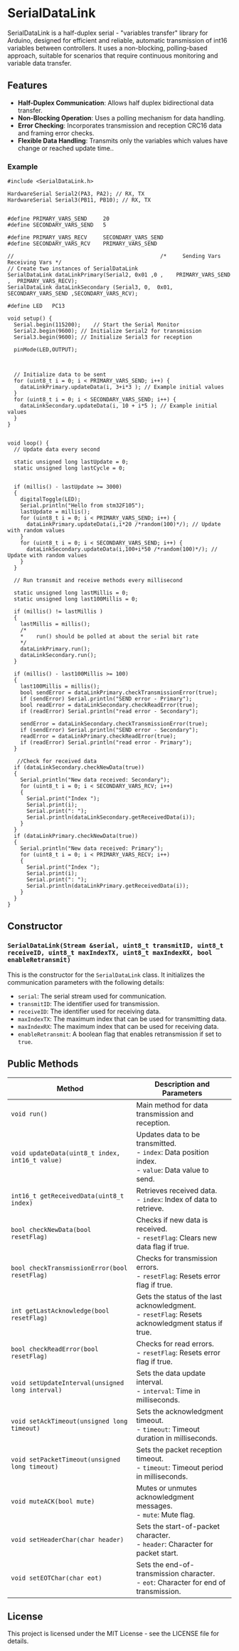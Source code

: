 # SerialDataLink

SerialDataLink is a half-duplex serial - "variables transfer" library for Arduino, designed for efficient and reliable, automatic transmission of int16 variables between controllers. It uses a non-blocking, polling-based approach, suitable for scenarios that require continuous monitoring and variable data transfer.

## Features

- **Half-Duplex Communication**: Allows half duplex bidirectional data transfer.
- **Non-Blocking Operation**: Uses a polling mechanism for data handling.
- **Error Checking**: Incorporates transmission and reception CRC16 data and framing error checks.
- **Flexible Data Handling**: Transmits only the variables which values have change or reached update time..

### Example

```
#include <SerialDataLink.h>

HardwareSerial Serial2(PA3, PA2); // RX, TX
HardwareSerial Serial3(PB11, PB10); // RX, TX


#define PRIMARY_VARS_SEND     20
#define SECONDARY_VARS_SEND   5

#define PRIMARY_VARS_RECV     SECONDARY_VARS_SEND
#define SECONDARY_VARS_RCV    PRIMARY_VARS_SEND

//                                              /*     Sending Vars       Receiving Vars */
// Create two instances of SerialDataLink
SerialDataLink dataLinkPrimary(Serial2, 0x01 ,0 ,    PRIMARY_VARS_SEND ,  PRIMARY_VARS_RECV);
SerialDataLink dataLinkSecondary (Serial3, 0,  0x01, SECONDARY_VARS_SEND ,SECONDARY_VARS_RCV);

#define LED   PC13

void setup() {
  Serial.begin(115200);    // Start the Serial Monitor
  Serial2.begin(9600); // Initialize Serial2 for transmission
  Serial3.begin(9600); // Initialize Serial3 for reception

  pinMode(LED,OUTPUT);



  // Initialize data to be sent
  for (uint8_t i = 0; i < PRIMARY_VARS_SEND; i++) {
    dataLinkPrimary.updateData(i, 3+i*3 ); // Example initial values
  }
  for (uint8_t i = 0; i < SECONDARY_VARS_SEND; i++) {
    dataLinkSecondary.updateData(i, 10 + i*5 ); // Example initial values
  }
}


void loop() {
  // Update data every second
  
  static unsigned long lastUpdate = 0;
  static unsigned long lastCycle = 0;

  
  if (millis() - lastUpdate >= 3000) 
  {
    digitalToggle(LED);
    Serial.println("Hello from stm32F105");
    lastUpdate = millis();
    for (uint8_t i = 0; i < PRIMARY_VARS_SEND; i++) {
      dataLinkPrimary.updateData(i,i*20 /*random(100)*/); // Update with random values
    }
    for (uint8_t i = 0; i < SECONDARY_VARS_SEND; i++) {
      dataLinkSecondary.updateData(i,100+i*50 /*random(100)*/); // Update with random values
    }
  }

  // Run transmit and receive methods every millisecond
  
  static unsigned long lastMillis = 0;
  static unsigned long last100Millis = 0;
  
  if (millis() != lastMillis ) 
  {
    lastMillis = millis();
    /*
    *    run() should be polled at about the serial bit rate 
    */
    dataLinkPrimary.run();
    dataLinkSecondary.run();
  }  

  if (millis() - last100Millis >= 100) 
  {
    last100Millis = millis();
    bool sendError = dataLinkPrimary.checkTransmissionError(true);
    if (sendError) Serial.println("SEND error - Primary");
    bool readError = dataLinkSecondary.checkReadError(true);
    if (readError) Serial.println("read error - Secondary");

    sendError = dataLinkSecondary.checkTransmissionError(true);
    if (sendError) Serial.println("SEND error - Secondary");
    readError = dataLinkPrimary.checkReadError(true);
    if (readError) Serial.println("read error - Primary");
  }

   //Check for received data
  if (dataLinkSecondary.checkNewData(true)) 
  {
    Serial.println("New data received: Secondary");
    for (uint8_t i = 0; i < SECONDARY_VARS_RCV; i++) 
    {
      Serial.print("Index ");
      Serial.print(i);
      Serial.print(": ");
      Serial.println(dataLinkSecondary.getReceivedData(i));
    }
  }
  if (dataLinkPrimary.checkNewData(true)) 
  {
    Serial.println("New data received: Primary");
    for (uint8_t i = 0; i < PRIMARY_VARS_RECV; i++) 
    {
      Serial.print("Index ");
      Serial.print(i);
      Serial.print(": ");
      Serial.println(dataLinkPrimary.getReceivedData(i));
    }
  }
}
```
## Constructor

### `SerialDataLink(Stream &serial, uint8_t transmitID, uint8_t receiveID, uint8_t maxIndexTX, uint8_t maxIndexRX, bool enableRetransmit)`

This is the constructor for the `SerialDataLink` class. It initializes the communication parameters with the following details:

- `serial`: The serial stream used for communication.
- `transmitID`: The identifier used for transmission.
- `receiveID`: The identifier used for receiving data.
- `maxIndexTX`: The maximum index that can be used for transmitting data.
- `maxIndexRX`: The maximum index that can be used for receiving data.
- `enableRetransmit`: A boolean flag that enables retransmission if set to `true`.

## Public Methods

| Method | Description and Parameters |
| ------ | -------------------------- |
| `void run()` | Main method for data transmission and reception. |
| `void updateData(uint8_t index, int16_t value)` | Updates data to be transmitted.<br> - `index`: Data position index.<br> - `value`: Data value to send. |
| `int16_t getReceivedData(uint8_t index)` | Retrieves received data.<br> - `index`: Index of data to retrieve. |
| `bool checkNewData(bool resetFlag)` | Checks if new data is received.<br> - `resetFlag`: Clears new data flag if true. |
| `bool checkTransmissionError(bool resetFlag)` | Checks for transmission errors.<br> - `resetFlag`: Resets error flag if true. |
| `int getLastAcknowledge(bool resetFlag)` | Gets the status of the last acknowledgment.<br> - `resetFlag`: Resets acknowledgment status if true. |
| `bool checkReadError(bool resetFlag)` | Checks for read errors.<br> - `resetFlag`: Resets error flag if true. |
| `void setUpdateInterval(unsigned long interval)` | Sets the data update interval.<br> - `interval`: Time in milliseconds. |
| `void setAckTimeout(unsigned long timeout)` | Sets the acknowledgment timeout.<br> - `timeout`: Timeout duration in milliseconds. |
| `void setPacketTimeout(unsigned long timeout)` | Sets the packet reception timeout.<br> - `timeout`: Timeout period in milliseconds. |
| `void muteACK(bool mute)` | Mutes or unmutes acknowledgment messages.<br> - `mute`: Mute flag. |
| `void setHeaderChar(char header)` | Sets the start-of-packet character.<br> - `header`: Character for packet start. |
| `void setEOTChar(char eot)` | Sets the end-of-transmission character.<br> - `eot`: Character for end of transmission. |





## License

This project is licensed under the MIT License - see the LICENSE file for details.

